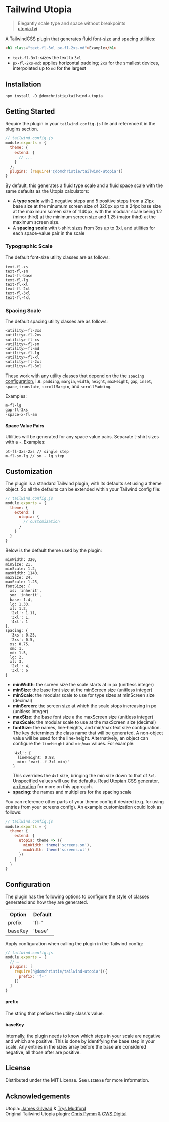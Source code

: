 # Tailwind Utopia

> Elegantly scale type and space without breakpoints \
> [utopia.fyi](https://utopia.fyi)

A TailwindCSS plugin that generates fluid font-size and spacing utilities:

```html
<h1 class="text-fl-3xl px-fl-2xs-md">Example</h1>
```
- `text-fl-3xl`: sizes the text to `3xl`
- `px-fl-2xs-md`: applies horizontal padding; `2xs` for the smallest devices, interpolated up to `md` for the largest

## Installation
```
npm install -D @domchristie/tailwind-utopia
```

## Getting Started
Require the plugin in your `tailwind.config.js` file and reference it in the plugins section.
```js
// tailwind.config.js
module.exports = {
  theme: {
    extend: {
      // ...
    }
  },
  plugins: [require('@domchristie/tailwind-utopia')]
}
```

By default, this generates a fluid type scale and a fluid space scale with the same defaults as the Utopia calculators:
* A **type scale** with 2 negative steps and 5 positive steps from a 21px base size at the minumum screen size of 320px up to a 24px base size at the maximum screen size of 1140px, with the modular scale being 1.2 (minor third) at the minimum screen size and 1.25 (major third) at the maximum screen size.
* A **spacing scale** with t-shirt sizes from 3xs up to 3xl, and utilities for each space-value pair in the scale

### Typographic Scale
The default font-size utility classes are as follows:
```
text-fl-xs
text-fl-sm
text-fl-base
text-fl-lg
text-fl-xl
text-fl-2xl
text-fl-3xl
text-fl-4xl
```

### Spacing Scale
The default spacing utility classes are as follows:
```
<utility>-fl-3xs
<utility>-fl-2xs
<utility>-fl-xs
<utility>-fl-sm
<utility>-fl-md
<utility>-fl-lg
<utility>-fl-xl
<utility>-fl-2xl
<utility>-fl-3xl
```
These work with any utility classes that depend on the the [`spacing` configuration](https://tailwindcss.com/docs/customizing-spacing), i.e. `padding`, `margin`, `width`, `height`, `maxHeight`, `gap`, `inset`, `space`, `translate`, `scrollMargin`, and `scrollPadding`.

Examples:
```
m-fl-lg
gap-fl-3xs
-space-x-fl-sm
```
#### Space Value Pairs
Utilities will be generated for any space value pairs. Separate t-shirt sizes with a `-`. Examples:
```
pt-fl-3xs-2xs // single step
m-fl-sm-lg // sm - lg step
```

## Customization
The plugin is a standard Tailwind plugin, with its defaults set using a theme object. So all the defaults can be extended within your Tailwind config file:

```js
// tailwind.config.js
module.exports = {
  theme: {
    extend: {
      utopia: {
        // customization
      }
    }
  }
}
```

Below is the default theme used by the plugin:
```
minWidth: 320,
minSize: 21,
minScale: 1.2,
maxWidth: 1140,
maxSize: 24,
maxScale: 1.25,
fontSize: {
  xs: 'inherit',
  sm: 'inherit',
  base: 1.4,
  lg: 1.33,
  xl: 1.2,
  '2xl': 1.11,
  '3xl': 1,
  '4xl': 1
},
spacing: {
  '3xs': 0.25,
  '2xs': 0.5,
  xs: 0.75,
  sm: 1,
  md: 1.5,
  lg: 2,
  xl: 3,
  '2xl': 4,
  '3xl': 6
}
```
* **minWidth**: the screen size the scale starts at in px (unitless integer)
* **minSize**: the base font size at the minScreen size (unitless integer)
* **minScale**: the modular scale to use for type sizes at minScreen size (decimal)
* **minScreen**: the screen size at which the scale stops increasing in px (unitless integer)
* **maxSize**: the base font size a the maxScreen size (unitless integer)
* **maxScale**: the modular scale to use at the maxScreen size (decimal)
* **fontSize**: the names, line-heights, and min/max text size configuration. The key determines the class name that will be generated. A non-object value will be used for the line-height. Alternatively, an object can configure the `lineHeight` and `min`/`max` values. For example:
  ```
  '4xl': {
    lineHeight: 0.88,
    min: 'var(--f-3xl-min)'
  }
  ```
  This overrides the `4xl` size, bringing the min size down to that of `3xl`. Unspecified values will use the defaults. Read [Utopian CSS generator, an iteration](https://utopia.fyi/blog/a-second-generator) for more on this approach.
* **spacing**: the names and multipliers for the spacing scale

You can reference other parts of your theme config if desired (e.g. for using entries from your screens config).  An example customization could look as follows:
```js
// tailwind.config.js
module.exports = {
  theme: {
    extend: {
      utopia: theme => ({
        minWidth: theme('screens.sm'),
        maxWidth: theme('screens.xl')
      })
    }
  }
}
```

## Configuration
The plugin has the following options to configure the style of classes generated and how they are generated.

<table>
  <tr>
    <th>Option</th><th>Default</th>
  </tr>
  <tr>
    <td>prefix</td><td>'fl-'</td>
  <tr>
  <tr>
    <td>baseKey</td><td>'base'</td>
  <tr>
</table>

Apply configuration when calling the plugin in the Tailwind config:
```js
// tailwind.config.js
module.exports = {
  // …
  plugins: [
    require('@domchristie/tailwind-utopia')({
      prefix: 'f-'
    })
  ]
}
```

#### prefix
The string that prefixes the utility class's value.

#### baseKey
Internally, the plugin needs to know which steps in your scale are negative and which are positive. This is done by identifying the base step in your scale. Any entries in the sizes array before the base are considered negative, all those after are positive.

## License
Distributed under the MIT License. See `LICENSE` for more information.

## Acknowledgements
Utopia: [James Gilyead](https://www.hustlersquad.net/) & [Trys Mudford](https://www.trysmudford.com/) \
Original Tailwind Utopia plugin: [Chris Pymm](https://www.chrispymm.co.uk/) & [CWS Digital](https://cwsdigital.com/)
